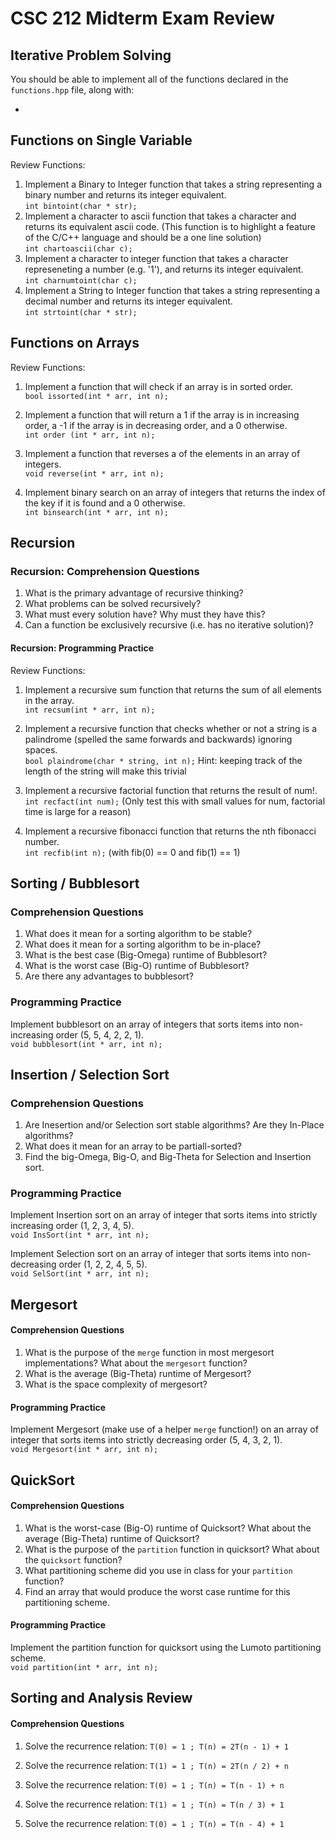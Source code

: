 # CSC 212 Midterm Exam Review

## Iterative Problem Solving

You should be able to implement all of the functions declared in the `functions.hpp` file, along with:

- 

## Functions on Single Variable

Review Functions:

1. Implement a Binary to Integer function that takes a string representing a binary number and returns its integer equivalent.  
`int bintoint(char * str);`
2. Implement a character to ascii function that takes a character and returns its equivalent ascii code. (This function is to highlight a feature of the C/C++ language and should be a one line solution)  
`int chartoascii(char c);`
3. Implement a character to integer function that takes a character represeneting a number (e.g. '1'), and returns its integer equivalent.  
`int charnumtoint(char c);`
4. Implement a String to Integer function that takes a string representing a decimal number and returns its integer equivalent.  
`int strtoint(char * str);`

## Functions on Arrays

Review Functions:

1. Implement a function that will check if an array is in sorted order.  
`bool issorted(int * arr, int n);`

2. Implement a function that will return a 1 if the array is in increasing order, a -1 if the array is in decreasing order, and a 0 otherwise.  
`int order (int * arr, int n);`

3. Implement a function that reverses a of the elements in an array of integers.  
`void reverse(int * arr, int n);`

4. Implement binary search on an array of integers that returns the index of the key if it is found and a 0 otherwise.  
`int binsearch(int * arr, int n);`

## Recursion

### Recursion: Comprehension Questions

1. What is the primary advantage of recursive thinking?  
2. What problems can be solved recursively?
3. What must every solution have? Why must they have this?
4. Can a function be exclusively recursive (i.e. has no iterative solution)?

#### Recursion: Programming Practice

Review Functions:

1. Implement a recursive sum function that returns the sum of all elements in the array.  
`int recsum(int * arr, int n);`

2. Implement a recursive function that checks whether or not a string is a palindrome (spelled the same forwards and backwards) ignoring spaces.  
`bool plaindrome(char * string, int n);` Hint: keeping track of the length of the string will make this trivial

3. Implement a recursive factorial function that returns the result of num!.  
`int recfact(int num);` (Only test this with small values for num, factorial time is large for a reason)

4. Implement a recursive fibonacci function that returns the nth fibonacci number.  
`int recfib(int n);` (with fib(0) == 0 and fib(1) == 1) 

## Sorting / Bubblesort

### Comprehension Questions

1. What does it mean for a sorting algorithm to be stable?
2. What does it mean for a sorting algorithm to be in-place? 
3. What is the best case (Big-Omega) runtime of Bubblesort?
4. What is the worst case (Big-O) runtime of Bubblesort?
5. Are there any advantages to bubblesort?

### Programming Practice

Implement bubblesort on an array of integers that sorts items into non-increasing order (5, 5, 4, 2, 2, 1).  
`void bubblesort(int * arr, int n);`

## Insertion / Selection Sort

### Comprehension Questions

1. Are Inesertion and/or Selection sort stable algorithms? Are they In-Place algorithms?
2. What does it mean for an array to be partiall-sorted?
3. Find the big-Omega, Big-O, and Big-Theta for Selection and Insertion sort. 

### Programming Practice

Implement Insertion sort on an array of integer that sorts items into strictly increasing order (1, 2, 3, 4, 5).  
`void InsSort(int * arr, int n);`

Implement Selection sort on an array of integer that sorts items into non-decreasing order (1, 2, 2, 4, 5, 5).  
`void SelSort(int * arr, int n);`

## Mergesort

#### Comprehension Questions

1. What is the purpose of the `merge` function in most mergesort implementations? What about the `mergesort` function?
2. What is the average (Big-Theta) runtime of Mergesort?
3. What is the space complexity of mergesort?

#### Programming Practice

Implement Mergesort (make use of a helper `merge` function!) on an array of integer that sorts items into strictly decreasing order (5, 4, 3, 2, 1).  
`void Mergesort(int * arr, int n);`

## QuickSort

#### Comprehension Questions

1. What is the worst-case (Big-O) runtime of Quicksort? What about the average (Big-Theta) runtime of Quicksort? 
2. What is the purpose of the `partition` function in quicksort? What about the `quicksort` function?
3. What partitioning scheme did you use in class for your `partition` function? 
4. Find an array that would produce the worst case runtime for this partitioning scheme.

#### Programming Practice

Implement the partition function for quicksort using the Lumoto partitioning scheme.  
`void partition(int * arr, int n);` 

## Sorting and Analysis Review

#### Comprehension Questions

1. Solve the recurrence relation: `T(0) = 1 ; T(n) = 2T(n - 1) + 1`

2. Solve the recurrence relation: `T(1) = 1 ; T(n) = 2T(n / 2) + n`

3. Solve the recurrence relation: `T(0) = 1 ; T(n) = T(n - 1) + n`

4. Solve the recurrence relation: `T(1) = 1 ; T(n) = T(n / 3) + 1`

5. Solve the recurrence relation: `T(0) = 1 ; T(n) = T(n - 4) + 1`
